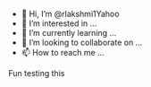 - 👋 Hi, I’m @rlakshmi1Yahoo
- 👀 I’m interested in ...
- 🌱 I’m currently learning ...
- 💞️ I’m looking to collaborate on ...
- 📫 How to reach me ...

<!---
rlakshmi1Yahoo/rlakshmi1Yahoo is a ✨ special ✨ repository because its `README.md` (this file) appears on your GitHub profile.
You can click the Preview link to take a look at your changes.
--->
Fun testing this
